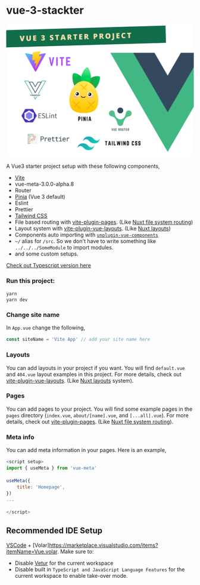 # vue-3-stackter

![Cover Image](https://raw.githubusercontent.com/shamscorner/images/main/vite-vue-3-tailwind.png)

A Vue3 starter project setup with these following components,

-   [Vite](https://vitejs.dev/)
-   vue-meta-3.0.0-alpha.8
-   Router
-   [Pinia](https://pinia.vuejs.org/) (Vue 3 default)
-   Eslint
-   Prettier
-   [Tailwind CSS](https://tailwindcss.com/)
-   File based routing with [vite-plugin-pages](https://github.com/hannoeru/vite-plugin-pages). (Like [Nuxt file system routing](https://nuxtjs.org/docs/2.x/features/file-system-routing))
-   Layout system with [vite-plugin-vue-layouts](https://github.com/JohnCampionJr/vite-plugin-vue-layouts). (Like [Nuxt layouts](https://nuxtjs.org/docs/2.x/directory-structure/layouts))
- Components auto importing with [`unplugin-vue-components`](https://github.com/antfu/unplugin-vue-components)
-   `~/` alias for `/src`. So we don't have to write something like `../../../SomeModule` to import modules.
-   and some custom setups.

[Check out Typescript version here](https://github.com/shamscorner/vitesse-stackter-clean-architect)

### Run this project:

```
yarn
yarn dev
```

### Change site name

In `App.vue` change the following,

```Javascript
const siteName = 'Vite App' // add your site name here
```

### Layouts

You can add layouts in your project if you want. You will find `default.vue` and `404.vue` layout examples in this project. For more details, check out [vite-plugin-vue-layouts](https://github.com/JohnCampionJr/vite-plugin-vue-layouts). (Like [Nuxt layouts](https://nuxtjs.org/docs/2.x/directory-structure/layouts) system).

### Pages

You can add pages to your project. You will find some example pages in the `pages` directory (`index.vue`, `about/[name].vue`, and `[...all].vue`). For more details, check out [vite-plugin-pages](https://github.com/hannoeru/vite-plugin-pages). (Like [Nuxt file system routing](https://nuxtjs.org/docs/2.x/features/file-system-routing)).

### Meta info

You can add meta information in your pages. Here is an example,

```Javascript
<script setup>
import { useMeta } from 'vue-meta'

useMeta({
    title: 'Homepage',
})
...

</script>
```

## Recommended IDE Setup

[VSCode](https://code.visualstudio.com/) + [Volar]https://marketplace.visualstudio.com/items?itemName=Vue.volar. Make sure to:
- Disable [Vetur](https://marketplace.visualstudio.com/items?itemName=octref.vetur) for the current workspace
- Disable built in `TypeScript and JavaScript Language Features` for the current workspace to enable take-over mode.
